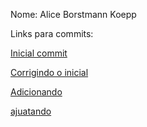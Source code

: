Nome: Alice Borstmann Koepp 

Links para commits:  

[Inicial commit](https://github.com/TIAG0MIRANDA/Trabalho-de-GCS-grupo-1/commit/338f967dbdfd5de01f5394e4e1b58aea680a612b)

[Corrigindo o inicial](https://github.com/TIAG0MIRANDA/Trabalho-de-GCS-grupo-1/commit/0d76434dd9f0309e263cedbc712352465e63c1f9)

[Adicionando](https://github.com/TIAG0MIRANDA/Trabalho-de-GCS-grupo-1/commit/4a093eb86c56a6d9d13cc966a411579b847f2ed0)

[ajuatando](https://github.com/TIAG0MIRANDA/Trabalho-de-GCS-grupo-1/commit/dc66e839e406b02e841d5a826d3d6a6ad0f4b9a5)
